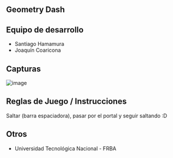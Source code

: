 ## Geometry Dash

## Equipo de desarrollo

- Santiago Hamamura
- Joaquín Coaricona

## Capturas
![image](https://github.com/pdepjm/2023-o-tpi-game-variable_not_in_scope/assets/129311632/933685c3-6e61-4e69-a8bc-f32733753753)


## Reglas de Juego / Instrucciones

Saltar (barra espaciadora), pasar por el portal y seguir saltando :D


## Otros

- Universidad Tecnológica Nacional - FRBA
